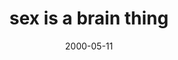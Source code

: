 ---
layout: base.njk
title : 'sex is a brain thing' 
view_title : 'sex is a brain thing' 
year : '2000' 
date : '2000-05-11' 
img_file : '/drawing/sexbrain.png' 
html_file : 'sexisabrain' 
next_html : 'wheneverhe.html' 
year_order : '299' 
permalink : "title/{{html_file}}.html"
---
